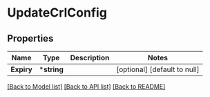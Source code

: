 # UpdateCrlConfig

## Properties
Name | Type | Description | Notes
------------ | ------------- | ------------- | -------------
**Expiry** | ***string** |  | [optional] [default to null]

[[Back to Model list]](../README.md#documentation-for-models) [[Back to API list]](../README.md#documentation-for-api-endpoints) [[Back to README]](../README.md)


